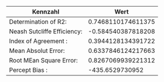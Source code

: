 | Kennzahl | Wert | 
 |---|---|
|Determination of R2:| 0.7468110174611375|
|Neash Sutcliffe Efficiency:| -0.584540387818208|
|Index of Agreement :| 0.3944128134391722|
|Mean Absolut Error: | 0.6337846124217663|
|Root MEan Square Error: | 0.8267069939221312|
|Percept Bias :| -435.6529730952|
